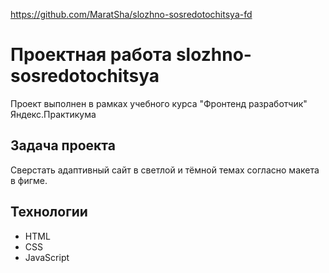 https://github.com/MaratSha/slozhno-sosredotochitsya-fd

# Проектная работа slozhno-sosredotochitsya
Проект выполнен в рамках учебного курса "Фронтенд разработчик" Яндекс.Практикума<br>

## Задача проекта
Сверстать адаптивный сайт в светлой и тёмной темах согласно макета в фигме.

## Технологии
- HTML
- CSS
- JavaScript
